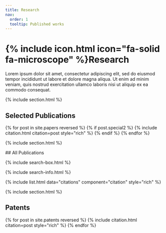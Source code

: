 ```yaml
---
title: Research
nav:
  order: 1
  tooltip: Published works
---
```


# {% include icon.html icon="fa-solid fa-microscope" %}Research

Lorem ipsum dolor sit amet, consectetur adipiscing elit, sed do eiusmod tempor incididunt ut labore et dolore magna aliqua.
Ut enim ad minim veniam, quis nostrud exercitation ullamco laboris nisi ut aliquip ex ea commodo consequat.

{% include section.html %}

## Selected Publications

{% for post in site.papers reversed %}
  {% if post.special2 %}
    {% include citation.html citation=post style="rich" %}
  {% endif %}
{% endfor %}

{% include section.html %}

<div id="all-publications"> <!-- Start of All Publications div -->
  ## All Publications

  {% include search-box.html %}

  {% include search-info.html %}

  {% include list.html data="citations" component="citation" style="rich" %}
</div> <!-- End of All Publications div -->

{% include section.html %}

## Patents
{% for post in site.patents reversed %}
    {% include citation.html citation=post style="rich" %}
{% endfor %}


